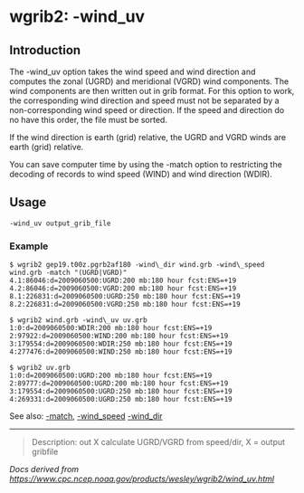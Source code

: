 # wgrib2: -wind_uv

## Introduction

The -wind_uv option takes the wind speed and wind
direction and computes the zonal (UGRD) and meridional (VGRD) wind
components. The wind components are then written out in grib format.
For this option to work, the corresponding wind direction and speed
must not be separated by a non-corresponding wind speed or direction.
If the speed and direction do no have this order, the file must be sorted.

If the wind direction is earth (grid) relative, the UGRD and VGRD
winds are earth (grid) relative.

You can save computer time by using the -match option
to restricting the decoding of records to wind speed (WIND) and
wind direction (WDIR).

## Usage

```
-wind_uv output_grib_file
```

### Example

```
$ wgrib2 gep19.t00z.pgrb2af180 -wind\_dir wind.grb -wind\_speed wind.grb -match "(UGRD|VGRD)"
4.1:86046:d=2009060500:UGRD:200 mb:180 hour fcst:ENS=+19
4.2:86046:d=2009060500:VGRD:200 mb:180 hour fcst:ENS=+19
8.1:226831:d=2009060500:UGRD:250 mb:180 hour fcst:ENS=+19
8.2:226831:d=2009060500:VGRD:250 mb:180 hour fcst:ENS=+19

$ wgrib2 wind.grb -wind\_uv uv.grb
1:0:d=2009060500:WDIR:200 mb:180 hour fcst:ENS=+19
2:97922:d=2009060500:WIND:200 mb:180 hour fcst:ENS=+19
3:179554:d=2009060500:WDIR:250 mb:180 hour fcst:ENS=+19
4:277476:d=2009060500:WIND:250 mb:180 hour fcst:ENS=+19

$ wgrib2 uv.grb
1:0:d=2009060500:UGRD:200 mb:180 hour fcst:ENS=+19
2:89777:d=2009060500:UGRD:200 mb:180 hour fcst:ENS=+19
3:179554:d=2009060500:UGRD:250 mb:180 hour fcst:ENS=+19
4:269331:d=2009060500:UGRD:250 mb:180 hour fcst:ENS=+19

```

See also: [-match](./match.md),
[-wind_speed](./wind_speed.md)
[-wind_dir](./wind_dir.md)

---

> Description: out X calculate UGRD/VGRD from speed/dir, X = output gribfile

_Docs derived from <https://www.cpc.ncep.noaa.gov/products/wesley/wgrib2/wind_uv.html>_
